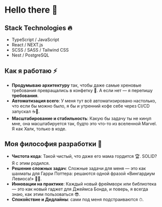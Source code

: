 <h1>Hello there 👋 </h1> 

## Stack Technologies 🔥

- TypeScript / JavaScript
- React / NEXT.js
- SCSS / SASS / Tailwind CSS
- Nest / PostgreSQL

## Как я работаю ⚡

- **Продумываю архитектуру** так, чтобы даже самые хреновые требования превращались в конфетку 🍬. А если нет — я перепишу **требования**.
- **Автоматизация всего**: У меня тут всё автоматизировано настолько, что если бы можно было, я бы и утренний кофе себе через CI/CD запускал ☕🔧.
- **Масштабирование и стабильность**: Какую бы задачу ты не кинул мне, она масштабируется так, будто это что-то из вселенной Marvel. Я как Халк, только в коде.

## Моя философия разработки 🚀

- **Чистота кода**: Такой чистый, что даже его мама гордится 🏆. SOLID? Я с этим родился.
- **Решение сложных задач**: Сложные задачи для меня — это как шахматы для Гарри Поттера: решаются одной фразой «Вингардиум Левиоса!» 🧙‍♂️.
- **Инновации на практике**: Каждый новый фреймворк или библиотека — это как новый гаджет для Джеймса Бонда, и поверь, я всегда знаю, как этим пользоваться 😎.
- **Спокойствие и Дедлайны**: сами под меня подстраиваются ⏱.
